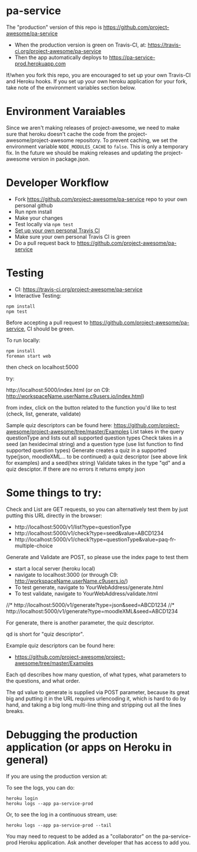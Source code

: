 # pa-service

The "production" version of this repo is https://github.com/project-awesome/pa-service 
* When the production version is green on Travis-CI, at: https://travis-ci.org/project-awesome/pa-service
* Then the app automatically deploys to https://pa-service-prod.herokuapp.com
 
If/when you fork this repo, you are encouraged to set up your own Travis-CI and Heroku hooks. If you set up your own heroku application for your fork, take note of the environment variables section below.

# Environment Varaiables
Since we aren't making releases of project-awesome, we need to make sure that heroku doesn't cache the code from the project-awesome/project-awesome repository. To prevent caching, we set the environment variable `NODE_MODULES_CACHE` to `false`. This is only a temporary fix. In the future we should be making releases and updating the project-awesome version in package.json.

# Developer Workflow
* Fork https://github.com/project-awesome/pa-service repo to your own personal github
* Run npm install
* Make your changes
* Test locally via `npm test`
* [Set up your own personal Travis CI](https://github.com/project-awesome/TEAM-DOCUMENTATION/blob/master/HOW-TO-TRAVIS-CI.md)
* Make sure your own personal Travis CI is green
* Do a pull request back to https://github.com/project-awesome/pa-service
# Testing
* CI: https://travis-ci.org/project-awesome/pa-service
* Interactive Testing: 
```
npm install
npm test
```
Before accepting a pull request to https://github.com/project-awesome/pa-service, CI should be green.

To run locally:

```
npm install
foreman start web

```

then check on localhost:5000

try:

http://localhost:5000/index.html (or on C9: http://workspaceName.userName.c9users.io/index.html)

from index, click on the button related to the function you'd like to test (check, list, generate, validate)

Sample quiz descriptors can be found here: https://github.com/project-awesome/project-awesome/tree/master/Examples
List takes in the query questionType and lists out all supported question types
Check takes in a seed (an hexidecimal string) and a question type (use list function to find supported question types)
Generate creates a quiz in a supported type(json, moodleXML... to be continued) a quiz descriptor (see above link for examples) and a seed(hex string)
Validate takes in the type "qd" and a quiz desciptor. If there are no errors it returns empty json


# Some things to try:

Check and List are GET requests, so you can alternatively test them by just putting 
this URL directly in the browser:

* http://localhost:5000/v1/list?type=questionType
* http://localhost:5000/v1/check?type=seed&value=ABCD1234
* http://localhost:5000/v1/check?type=questionType&value=paq-fr-multiple-choice

Generate and Validate are POST, so please use the index page to test them
* start a local server (heroku local)
* navigate to localhost:3000 (or through C9: http://workspaceName.userName.c9users.io/)
* To test generate, navigate to YourWebAddress/generate.html
* To test validate, navigate to YourWebAddress/validate.html

//* http://localhost:5000/v1/generate?type=json&seed=ABCD1234
//* http://localhost:5000/v1/generate?type=moodleXML&seed=ABCD1234

For generate, there is another parameter, the quiz descriptor.

qd is short for "quiz descriptor".

Example quiz descriptors can be found here:

* https://github.com/project-awesome/project-awesome/tree/master/Examples

Each qd describes how many question, of what types,
what parameters to the questions, and what order.

The qd value to generate is supplied via POST
parameter, because its great big and putting it in the
URL requires urlencoding it, which is hard to do by
hand, and taking a big long multi-line thing and
stripping out all the lines breaks.

# Debugging the production application (or apps on Heroku in general)

If you are using the production version at:

To see the logs, you can do:

```
heroku login
heroku logs --app pa-service-prod
```

Or, to see the log in a continuous stream, use:

```
heroku logs --app pa-service-prod --tail
```


You may need to request to be added as a "collaborator" on the pa-service-prod Heroku application.  Ask another developer that has access to add you.
